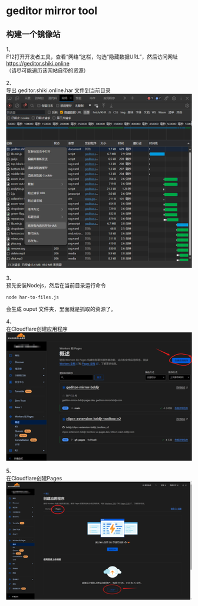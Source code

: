 # geditor mirror tool

## 构建一个镜像站
1、  
F12打开开发者工具，查看“网络”这栏，勾选“隐藏数据URL”，然后访问网址  
https://geditor.shiki.online  
（请尽可能遍历该网站自带的资源）  

2、  
导出 geditor.shiki.online.har 文件到当前目录  
![2](READMEpic/2.png)  

3、  
预先安装Nodejs，然后在当前目录运行命令
```
node har-to-files.js
```
会生成 ouput 文件夹，里面就是抓取的资源了。  

4、  
在Cloudflare创建应用程序  
![4](READMEpic/4.png)  

5、  
在Cloudflare创建Pages  
![5](READMEpic/5.png)  
